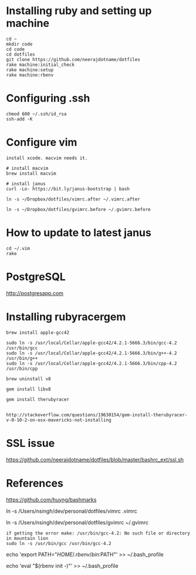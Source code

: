 # Installing ruby and setting up machine

```
cd ~
mkdir code
cd code
cd dotfiles
git clone https://github.com/neerajdotname/dotfiles
rake machine:initial_check
rake machine:setup
rake machine:rbenv
```


# Configuring .ssh

```
chmod 600 ~/.ssh/id_rsa
ssh-add -K
```

# Configure vim

```
install xcode. macvim needs it.

# install macvim
brew install macvim

# install janus
curl -Lo- https://bit.ly/janus-bootstrap | bash  

ln -s ~/Dropbox/dotfiles/vimrc.after ~/.vimrc.after

ln -s ~/Dropbox/dotfiles/gvimrc.before ~/.gvimrc.before
```

# How to update to latest janus

```
cd ~/.vim
rake
```

# PostgreSQL

http://postgresapp.com

# Installing rubyracergem

```
brew install apple-gcc42

sudo ln -s /usr/local/Cellar/apple-gcc42/4.2.1-5666.3/bin/gcc-4.2 /usr/bin/gcc 
sudo ln -s /usr/local/Cellar/apple-gcc42/4.2.1-5666.3/bin/g++-4.2 /usr/bin/g++ 
sudo ln -s /usr/local/Cellar/apple-gcc42/4.2.1-5666.3/bin/cpp-4.2 /usr/bin/cpp

brew uninstall v8

gem install libv8

gem install therubyracer


http://stackoverflow.com/questions/19630154/gem-install-therubyracer-v-0-10-2-on-osx-mavericks-not-installing
```

# SSL issue

https://github.com/neerajdotname/dotfiles/blob/master/bashrc_ext/ssl.sh

# References

https://github.com/huyng/bashmarks

ln -s /Users/nsingh/dev/personal/dotfiles/vimrc .vimrc

ln -s /Users/nsingh/dev/personal/dotfiles/gvimrc ~/.gvimrc

```
if getting the error make: /usr/bin/gcc-4.2: No such file or directory in mountain lion
sudo ln -s /usr/bin/gcc /usr/bin/gcc-4.2
```


echo 'export PATH="$HOME/.rbenv/bin:$PATH"' >> ~/.bash_profile

echo 'eval "$(rbenv init -)"' >> ~/.bash_profile
